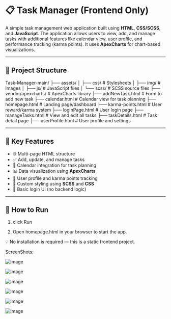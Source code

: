 # 📋 Task Manager (Frontend Only)

A simple task management web application built using **HTML**, **CSS/SCSS**, and **JavaScript**. The application allows users to view, add, and manage tasks with additional features like calendar view, user profile, and performance tracking (karma points). It uses **ApexCharts** for chart-based visualizations.

---

## 📁 Project Structure

Task-Manager-main/
├── assets/
│ ├── css/ # Stylesheets
│ ├── img/ # Images
│ ├── js/ # JavaScript files
│ └── scss/ # SCSS source files
├── vendor/apexcharts/ # ApexCharts library
├── addNewTask.html # Form to add new task
├── calendar.html # Calendar view for task planning
├── homepage.html # Landing page/dashboard
├── karma-points.html # User reward/karma system
├── loginPage.html # User login page
├── manageTasks.html # View and edit all tasks
├── taskDetails.html # Task detail page
├── userProfile.html # User profile and settings


---

## 🔑 Key Features

- 🌐 Multi-page HTML structure
- ✅ Add, update, and manage tasks
- 📅 Calendar integration for task planning
- 📊 Data visualization using **ApexCharts**
- 👤 User profile and karma points tracking
- 🎨 Custom styling using **SCSS** and **CSS**
- 🔐 Basic login UI (no backend logic)

---

## 🚀 How to Run

1. click Run
   
2. Open homepage.html in your browser to start the app.

💡 No installation is required — this is a static frontend project.



ScreenShots:

![image](https://github.com/user-attachments/assets/88a90645-e469-4ad8-bf22-8d1073f56ced)

![image](https://github.com/user-attachments/assets/580ba51a-e9b9-4bea-9484-ebf13e490e6e)

![image](https://github.com/user-attachments/assets/7c87070b-e606-4515-a44f-c44d7cc53d63)

![image](https://github.com/user-attachments/assets/558b9f48-161c-45e2-a524-8b3e18ca703b)

![image](https://github.com/user-attachments/assets/d2123e41-b571-413f-a71f-cc51b87c1923)

![image](https://github.com/user-attachments/assets/0e0ab95d-88e5-4ac6-8e8f-f63957b2289a)


